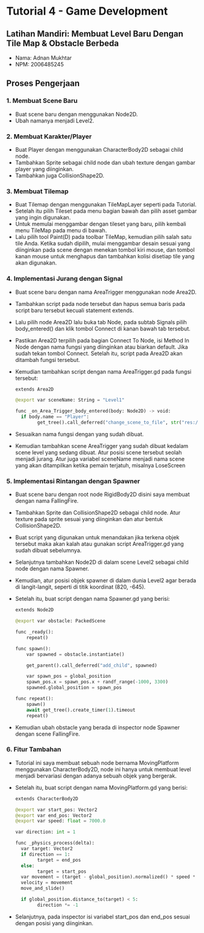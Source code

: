 # Tutorial 4 - Game Development

## Latihan Mandiri: Membuat Level Baru Dengan Tile Map & Obstacle Berbeda

-   Nama: Adnan Mukhtar
-   NPM: 2006485245

## Proses Pengerjaan

### 1. Membuat Scene Baru

-   Buat scene baru dengan menggunakan Node2D.
-   Ubah namanya menjadi Level2.

### 2. Membuat Karakter/Player

-   Buat Player dengan menggunakan CharacterBody2D sebagai child node.
-   Tambahkan Sprite sebagai child node dan ubah texture dengan gambar player yang diinginkan.
-   Tambahkan juga CollisionShape2D.

### 3. Membuat Tilemap

-   Buat Tilemap dengan menggunakan TileMapLayer seperti pada Tutorial.
-   Setelah itu pilih Tileset pada menu bagian bawah dan pilih asset gambar yang ingin digunakan.
-   Untuk memulai menggambar dengan tileset yang baru, pilih kembali menu TileMap pada menu di bawah.
-   Lalu pilih tool Paint(D) pada toolbar TileMap, kemudian pilih salah satu tile Anda. Ketika sudah dipilih, mulai menggambar desain sesuai yang diinginkan pada scene dengan menekan tombol kiri mouse, dan tombol kanan mouse untuk menghapus dan tambahkan kolisi disetiap tile yang akan digunakan.

### 4. Implementasi Jurang dengan Signal

-   Buat scene baru dengan nama AreaTrigger menggunakan node Area2D.
-   Tambahkan script pada node tersebut dan hapus semua baris pada script baru tersebut kecuali statement extends.
-   Lalu pilih node Area2D lalu buka tab Node, pada subtab Signals pilih body_entered() dan klik tombol Connect di kanan bawah tab tersebut.
-   Pastikan Area2D terpilih pada bagian Connect To Node, isi Method In Node dengan nama fungsi yang diinginkan atau biarkan default. Jika sudah tekan tombol Connect. Setelah itu, script pada Area2D akan ditambah fungsi tersebut.
-   Kemudian tambahkan script dengan nama AreaTrigger.gd pada fungsi tersebut:

    ```python
    extends Area2D

    @export var sceneName: String = "Level1"

    func _on_Area_Trigger_body_entered(body: Node2D) -> void:
      if body.name == "Player":
    	    get_tree().call_deferred("change_scene_to_file", str("res://    scenes/" + sceneName + ".tscn"))
    ```

-   Sesuaikan nama fungsi dengan yang sudah dibuat.
-   Kemudian tambahkan scene AreaTrigger yang sudah dibuat kedalam scene level yang sedang dibuat. Atur posisi scene tersebut seolah menjadi jurang. Atur juga variabel sceneName menjadi nama scene yang akan ditampilkan ketika pemain terjatuh, misalnya LoseScreen

### 5. Implementasi Rintangan dengan Spawner

-   Buat scene baru dengan root node RigidBody2D disini saya membuat dengan nama FallingFire.
-   Tambahkan Sprite dan CollisionShape2D sebagai child node. Atur texture pada sprite sesuai yang diinginkan dan atur bentuk CollisionShape2D.
-   Buat script yang digunakan untuk menandakan jika terkena objek tersebut maka akan kalah atau gunakan script AreaTrigger.gd yang sudah dibuat sebelumnya.
-   Selanjutnya tambahkan Node2D di dalam scene Level2 sebagai child node dengan nama Spawner.
-   Kemudian, atur posisi objek spawner di dalam dunia Level2 agar berada di langit-langit, seperti di titik koordinat (820, -645).
-   Setelah itu, buat script dengan nama Spawner.gd yang berisi:

    ```python
    extends Node2D

    @export var obstacle: PackedScene

    func _ready():
        repeat()

    func spawn():
        var spawned = obstacle.instantiate()

        get_parent().call_deferred("add_child", spawned)

        var spawn_pos = global_position
        spawn_pos.x = spawn_pos.x + randf_range(-1000, 3300)
        spawned.global_position = spawn_pos

    func repeat():
        spawn()
        await get_tree().create_timer(1).timeout
        repeat()
    ```

-   Kemudian ubah obstacle yang berada di inspector node Spawner dengan scene FallingFire.

### 6. Fitur Tambahan

-   Tutorial ini saya membuat sebuah node bernama MovingPlatform menggunakan CharacterBody2D, node ini hanya untuk membuat level menjadi bervariasi dengan adanya sebuah objek yang bergerak.
-   Setelah itu, buat script dengan nama MovingPlatform.gd yang berisi:

    ```python
    extends CharacterBody2D

    @export var start_pos: Vector2
    @export var end_pos: Vector2
    @export var speed: float = 7000.0

    var direction: int = 1

    func _physics_process(delta):
      var target: Vector2
      if direction == 1:
    	    target = end_pos
      else:
    	    target = start_pos
      var movement = (target - global_position).normalized() * speed * delta
      velocity = movement
      move_and_slide()

      if global_position.distance_to(target) < 5:
    	    direction *= -1
    ```

-   Selanjutnya, pada inspector isi variabel start_pos dan end_pos sesuai dengan posisi yang diinginkan.
